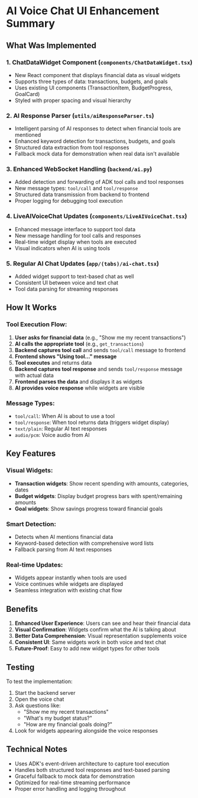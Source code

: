 # AI Voice Chat UI Enhancement Summary

## What Was Implemented

### 1. **ChatDataWidget Component** (`components/ChatDataWidget.tsx`)
- New React component that displays financial data as visual widgets
- Supports three types of data: transactions, budgets, and goals
- Uses existing UI components (TransactionItem, BudgetProgress, GoalCard)
- Styled with proper spacing and visual hierarchy

### 2. **AI Response Parser** (`utils/aiResponseParser.ts`)
- Intelligent parsing of AI responses to detect when financial tools are mentioned
- Enhanced keyword detection for transactions, budgets, and goals
- Structured data extraction from tool responses
- Fallback mock data for demonstration when real data isn't available

### 3. **Enhanced WebSocket Handling** (`backend/ai.py`)
- Added detection and forwarding of ADK tool calls and tool responses
- New message types: `tool/call` and `tool/response`
- Structured data transmission from backend to frontend
- Proper logging for debugging tool execution

### 4. **LiveAIVoiceChat Updates** (`components/LiveAIVoiceChat.tsx`)
- Enhanced message interface to support tool data
- New message handling for tool calls and responses
- Real-time widget display when tools are executed
- Visual indicators when AI is using tools

### 5. **Regular AI Chat Updates** (`app/(tabs)/ai-chat.tsx`)
- Added widget support to text-based chat as well
- Consistent UI between voice and text chat
- Tool data parsing for streaming responses

## How It Works

### Tool Execution Flow:
1. **User asks for financial data** (e.g., "Show me my recent transactions")
2. **AI calls the appropriate tool** (e.g., `get_transactions`)
3. **Backend captures tool call** and sends `tool/call` message to frontend
4. **Frontend shows "Using tool..." message**
5. **Tool executes** and returns data
6. **Backend captures tool response** and sends `tool/response` message with actual data
7. **Frontend parses the data** and displays it as widgets
8. **AI provides voice response** while widgets are visible

### Message Types:
- `tool/call`: When AI is about to use a tool
- `tool/response`: When tool returns data (triggers widget display)
- `text/plain`: Regular AI text responses
- `audio/pcm`: Voice audio from AI

## Key Features

### Visual Widgets:
- **Transaction widgets**: Show recent spending with amounts, categories, dates
- **Budget widgets**: Display budget progress bars with spent/remaining amounts
- **Goal widgets**: Show savings progress toward financial goals

### Smart Detection:
- Detects when AI mentions financial data
- Keyword-based detection with comprehensive word lists
- Fallback parsing from AI text responses

### Real-time Updates:
- Widgets appear instantly when tools are used
- Voice continues while widgets are displayed
- Seamless integration with existing chat flow

## Benefits

1. **Enhanced User Experience**: Users can see and hear their financial data
2. **Visual Confirmation**: Widgets confirm what the AI is talking about
3. **Better Data Comprehension**: Visual representation supplements voice
4. **Consistent UI**: Same widgets work in both voice and text chat
5. **Future-Proof**: Easy to add new widget types for other tools

## Testing

To test the implementation:
1. Start the backend server
2. Open the voice chat
3. Ask questions like:
   - "Show me my recent transactions"
   - "What's my budget status?"
   - "How are my financial goals doing?"
4. Look for widgets appearing alongside the voice responses

## Technical Notes

- Uses ADK's event-driven architecture to capture tool execution
- Handles both structured tool responses and text-based parsing
- Graceful fallback to mock data for demonstration
- Optimized for real-time streaming performance
- Proper error handling and logging throughout
